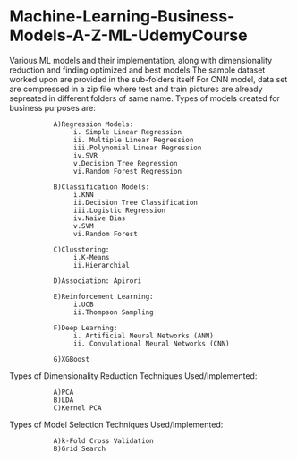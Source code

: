 # Machine-Learning-Business-Models-A-Z-ML-UdemyCourse
Various ML models and their implementation, along with dimensionality reduction and finding optimized and best models
The sample dataset worked upon are provided in the sub-folders itself
For CNN model, data set are compressed in a zip file where test and train pictures are already sepreated in different folders of same name.
Types of models created for business purposes are:

               A)Regression Models:
                    i. Simple Linear Regression
                    ii. Multiple Linear Regression
                    iii.Polynomial Linear Regression
                    iv.SVR
                    v.Decision Tree Regression
                    vi.Random Forest Regression
               
               B)Classification Models:
                    i.KNN
                    ii.Decision Tree Classification
                    iii.Logistic Regression
                    iv.Naive Bias
                    v.SVM
                    vi.Random Forest
                    
               C)Clusstering:
                    i.K-Means
                    ii.Hierarchial
               
               D)Association: Apirori 
               
               E)Reinforcement Learning:
                    i.UCB
                    ii.Thompson Sampling
               
               F)Deep Learning:
                    i. Artificial Neural Networks (ANN)
                    ii. Convulational Neural Networks (CNN)
               
               G)XGBoost
               
              
Types of Dimensionality Reduction Techniques Used/Implemented:

               A)PCA
               B)LDA
               C)Kernel PCA

Types of Model Selection Techniques Used/Implemented:

               A)k-Fold Cross Validation
               B)Grid Search
